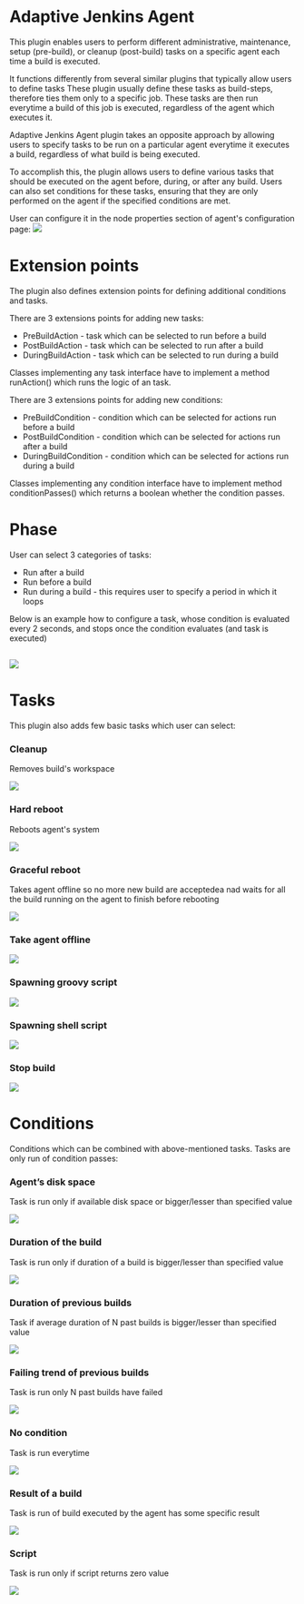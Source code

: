 # Adaptive Jenkins Agent

This plugin enables users to perform different administrative, maintenance, setup (pre-build), or cleanup (post-build) tasks on a specific agent each time a build is executed.

It functions differently from several similar plugins that typically allow users to define tasks
These plugin usually define these tasks as build-steps, therefore ties them only to a specific job. These tasks are then run everytime a build of this job is executed, regardless of the agent which executes it.

Adaptive Jenkins Agent plugin takes an opposite approach by allowing users to specify tasks to be run on a particular agent everytime it executes a build, regardless of what build is being executed.

To accomplish this, the plugin allows users to define various tasks that should be executed on the agent before, during, or after any build. Users can also set conditions for these tasks, ensuring that they are only performed on the agent if the specified conditions are met.

User can configure it in the node properties section of agent's configuration page:
![](./docs/NodeProperties.png)

# Extension points

The plugin also defines extension points for defining additional conditions and tasks.

There are 3 extensions points for adding new tasks:
- PreBuildAction - task which can be selected to run before a build
- PostBuildAction - task which can be selected to run after a build
- DuringBuildAction - task which can be selected to run during a build

Classes implementing any task interface have to implement a method
runAction() which runs the logic of an task.

There are 3 extensions points for adding new conditions:
- PreBuildCondition - condition which can be selected for actions run before a build
- PostBuildCondition - condition which can be selected for actions run after a build
- DuringBuildCondition - condition which can be selected for actions run during a build

Classes implementing any condition interface have to implement
method conditionPasses() which returns a boolean whether the
condition passes.

# Phase

User can select 3 categories of tasks:
- Run after a build
- Run before a build
- Run during a build  - this requires user to specify a period in which it loops

Below is an example how to configure a task, whose condition is evaluated every 2 seconds, and stops once the condition evaluates (and task is executed)

![](./docs/DuringBuild.png)
- 
# Tasks

This plugin also adds few basic tasks which user can select:
### Cleanup
Removes build's workspace

  ![](./docs/CleanupAction.png)
### Hard reboot
Reboots agent's system

  ![](./docs/HardRebootAction.png)
### Graceful reboot
Takes agent offline so no more new build are acceptedea nad waits for all the build running on the agent to finish before rebooting

  ![](./docs/GracefulRebootAction.png)
### Take agent offline

  ![](./docs/SetOfflineAction.png)
### Spawning groovy script

  ![](./docs/GroovyScriptAction.png)
### Spawning shell script

  ![](./docs/ShellScriptAction.png)
### Stop build

  ![](./docs/StopBuildAction.png)

# Conditions

Conditions which can be combined with above-mentioned tasks. Tasks are only run of condition passes:
### Agent’s disk space 

Task is run only if available disk space or bigger/lesser than specified value

  ![](./docs/DiskSpace.png)
### Duration of the build

Task is run only if duration of a build is bigger/lesser than specified value

  ![](./docs/DurationCondition.png)
### Duration of previous builds

Task if average duration of N past builds is bigger/lesser than specified value

  ![](./docs/HistoryTimeCondition.png)
### Failing trend of previous builds

Task is run only N past builds have failed

  ![](./docs/HistoryFailedCondition.png)
### No condition

Task is run everytime

  ![](./docs/NoConditionCondition.png)
### Result of a build

Task is run of build executed by the agent has some specific result

  ![](./docs/ResultCondition.png)
### Script

Task is run only if script returns zero value

  ![](./docs/ScriptCondition.png)
